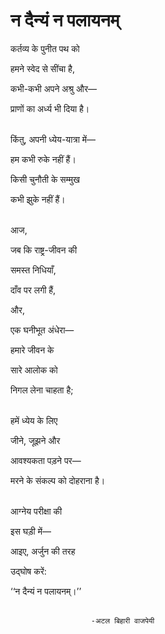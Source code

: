 <h1>न दैन्यं न पलायनम्</h1>

कर्तव्य के पुनीत पथ को<br>

हमने स्वेद से सींचा है,<br>

कभी-कभी अपने अश्रु और—<br>

प्राणों का अर्ध्य भी दिया है।<br><br>


किंतु, अपनी ध्येय-यात्रा में—<br>

हम कभी रुके नहीं हैं।<br>

किसी चुनौती के सम्मुख<br>

कभी झुके नहीं हैं।<br><br>


आज,<br>

जब कि राष्ट्र-जीवन की<br>

समस्त निधियाँ,<br>

दाँव पर लगी हैं,<br>

और,<br>

एक घनीभूत अंधेरा—<br>

हमारे जीवन के<br>

सारे आलोक को<br>

निगल लेना चाहता है;<br><br>


हमें ध्येय के लिए<br>

जीने, जूझने और<br>

आवश्यकता पड़ने पर—<br>

मरने के संकल्प को दोहराना है।<br><br>


आग्नेय परीक्षा की<br>

इस घड़ी में—<br>

आइए, अर्जुन की तरह<br>

उद्घोष करें:<br>

‘‘न दैन्यं न पलायनम्।’’<br><br>


                      -अटल बिहारी वाजपेयी
